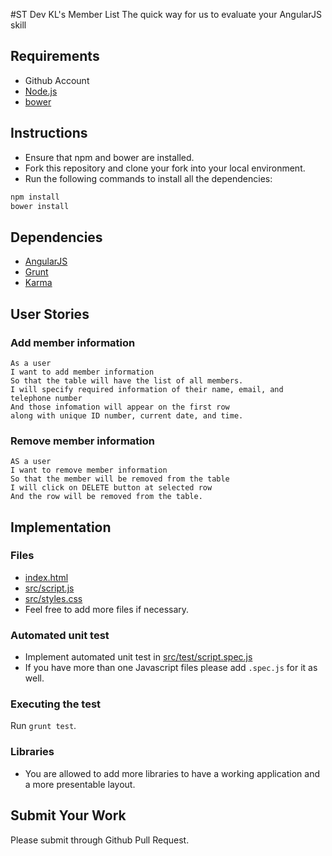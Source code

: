 #ST Dev KL's Member List
The quick way for us to evaluate your AngularJS skill

## Requirements
- Github Account
- [Node.js](https://nodejs.org/download/)
- [bower](http://bower.io/)

## Instructions
- Ensure that npm and bower are installed.
- Fork this repository and clone your fork into your local environment.
- Run the following commands to install all the dependencies:

```sh
npm install
bower install
```

## Dependencies
- [AngularJS](https://angularjs.org/)
- [Grunt](http://gruntjs.com/)
- [Karma](http://karma-runner.github.io/)

## User Stories

### Add member information
```
As a user
I want to add member information
So that the table will have the list of all members.
I will specify required information of their name, email, and telephone number
And those infomation will appear on the first row
along with unique ID number, current date, and time.
```

### Remove member information
```
AS a user
I want to remove member information
So that the member will be removed from the table
I will click on DELETE button at selected row
And the row will be removed from the table.
```

## Implementation

### Files
- [index.html](index.html)
- [src/script.js](./src/script.js)
- [src/styles.css](./src/styles.css)
- Feel free to add more files if necessary.

### Automated unit test
- Implement automated unit test in [src/test/script.spec.js](./src/test/script.spec.js)
- If you have more than one Javascript files please add `.spec.js` for it as well.

### Executing the test
Run `grunt test`.

### Libraries
- You are allowed to add more libraries to have a working application and a more presentable layout.

## Submit Your Work
Please submit through Github Pull Request.
